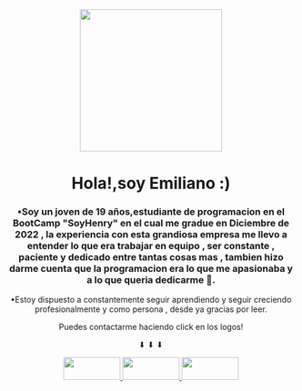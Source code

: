 <div align="center">
    <img src="https://media.giphy.com/media/HEURGne9Vj856oivkD/giphy.gif" width="250px" />
    <h1 align="center">Hola!,soy Emiliano :)</h1>
    <h3>•Soy un joven de 19 años,estudiante de programacion en el BootCamp "SoyHenry" en el cual me gradue en Diciembre de 2022 , la experiencia con esta grandiosa empresa me llevo a entender lo que era trabajar en equipo , ser constante , paciente y dedicado entre tantas cosas mas , tambien hizo darme cuenta que la programacion era lo que me apasionaba y a lo que queria dedicarme 💪. </h3>
    •Estoy dispuesto a constantemente seguir aprendiendo y seguir creciendo profesionalmente y como persona , desde ya gracias por leer.
    <div align="center">
        <p>Puedes contactarme haciendo click en los logos!<p/>
        <p>⬇ ⬇ ⬇<p/>
        <a href="https://www.linkedin.com/in/emiliano-garcia-37296a241/">
            <img src="https://1000marcas.net/wp-content/uploads/2020/01/LinkedIn-emblema.jpg"
                height="40px" width="100px" />
        </a>
        <a href="https://api.whatsapp.com/send?phone=543885062833&text=Hola+%2C+Emiliano!">
            <img src="https://logodownload.org/wp-content/uploads/2015/04/whatsapp-logo.png" width="100px" height="40px" />
        </a>
              <a href="mailto:emilianogarciaokk@gmail.com">
            <img src="https://1000marcas.net/wp-content/uploads/2019/11/logo-Gmail-1.png" width="100px" height="40px" />
        </a>
    </div>
</div>
